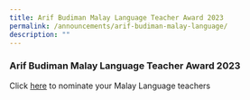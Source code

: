 ```yaml
---
title: Arif Budiman Malay Language Teacher Award 2023
permalink: /announcements/arif-budiman-malay-language/
description: ""
---
```

### Arif Budiman Malay Language Teacher Award 2023
Click [here](https://go.gov.sg/agab2023) to nominate your Malay Language teachers